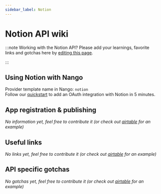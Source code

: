 ```yaml
---
sidebar_label: Notion
---
```


# Notion API wiki

:::note Working with the Notion API?
Please add your learnings, favorite links and gotchas here by [editing this page](https://github.com/nangohq/nango/tree/master/docs/docs/providers/notion.md).

:::

## Using Notion with Nango

Provider template name in Nango: `notion`  
Follow our [quickstart](../quickstart.md) to add an OAuth integration with Notion in 5 minutes.

## App registration & publishing

_No information yet, feel free to contribute it (or check out [airtable](airtable.md) for an example)_

## Useful links

_No links yet, feel free to contribute it (or check out [airtable](airtable.md) for an example)_

## API specific gotchas

_No gotchas yet, feel free to contribute it (or check out [airtable](airtable.md) for an example)_
